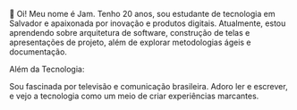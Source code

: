 👋 Oi! Meu nome é Jam. Tenho 20 anos, sou estudante de tecnologia em Salvador e apaixonada por inovação e produtos digitais. Atualmente, estou aprendendo sobre arquitetura de software, construção de telas e apresentações de projeto, além de explorar metodologias ágeis e documentação.

Além da Tecnologia:

Sou fascinada por televisão e comunicação brasileira.
Adoro ler e escrever, e vejo a tecnologia como um meio de criar experiências marcantes.
